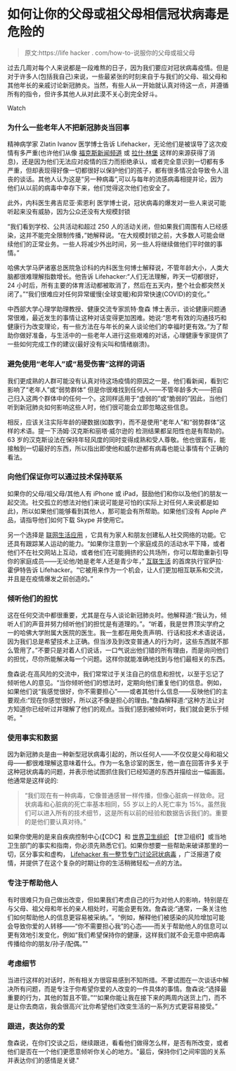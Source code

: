 # 如何让你的父母或祖父母相信冠状病毒是危险的

> 原文:https://life hacker . com/how-to-说服你的父母或祖父母

过去几周对每个人来说都是一段难熬的日子，因为我们要应对冠状病毒疫情。但是对于许多人(包括我自己)来说，一些最紧张的时刻来自于与我们的父母、祖父母和其他年长的亲戚讨论新冠肺炎。当然，有些人从一开始就认真对待这一点，并遵循所有的指令，但许多其他人从对此漠不关心到完全好斗。

Watch

### 为什么一些老年人不把新冠肺炎当回事

精神病学家 Zlatin Ivanov 医学博士告诉 Lifehacker，无论他们是被误导了这次疫情有多严重(也许他们从像 [福克斯新闻频道](https://www.mediamatters.org/coronavirus-covid-19/fox-news-dr-marc-siegel-attacks-who-warning-about-coronavirus-claims-its-no) 或 [拉什·林堡](https://www.mediamatters.org/coronavirus-covid-19/rush-limbaugh-coronavirus-common-cold-and-all-panic-just-not-warranted) 这样的来源获得了消息)，还是因为他们无法应对疫情的压力而拒绝承认，或者完全意识到一切都有多严重，但却表现得好像一切都很好以保护他们的孩子，都有很多情况会导致令人沮丧的谈话。其他人认为这是“另一种病毒”,可以与每年的流感病毒相提并论，因为他们从以前的病毒中幸存下来，他们觉得这次他们也安全了。

此外，内科医生弗吉尼亚·索恩利 医学博士说，冠状病毒的爆发对一些人来说可能听起来没有威胁，因为公众还没有大规模封锁

“我们看到学校、公共活动和超过 250 人的活动关闭，但如果我们周围有人已经感染，这并不能完全限制传播，”她解释说。“在大规模封锁之前，大多数人可能会继续他们的正常业务。一些人将减少外出时间，另一些人将继续做他们平时做的事情。”

哈佛大学马萨诸塞总医院急诊科的内科医生何博士解释说，不管年龄大小，人类大脑都很难理解指数增长。他告诉 Lifehacker:“人们无法理解，昨天一切都很好，24 小时后，所有主要的体育活动都被取消了，然后在五天内，整个社会都突然关闭了。”“我们很难应对任何异常缓慢(全球变暖)和异常快速(COVID)的变化。”

中西部大学心理学助理教授、健康交流专家凯特·詹森 博士表示，谈论健康问题通常很难，最近发生的事情让这种对话变得更加困难。她说:“思考有效的沟通技巧和健康行为改变理论，有一些方法在与年长的亲人谈论他们的幸福时更有效。”为了帮助你做好准备，与生活中的一些老年人进行这些艰难的对话，心理健康专家提供了一些如何完成工作的建议(最好没有尖叫和情绪崩溃)。

### 避免使用“老年人”或“易受伤害”这样的词语

我们更成熟的人群可能没有认真对待这场疫情的原因之一是，他们看新闻，看到它影响了“老年人”或“弱势群体” 但是你很难找到任何人——不管年龄多大——把自己归入这两个群体中的任何一个。这同样适用于“虚弱的”或“脆弱的”因此，当他们听到新冠肺炎如何影响这些人时，他们很可能会立即忽略这些信息。

相反，应该关注实际年龄的硬数据(如数字)，而不是使用“老年人”和“弱势群体”这样的术语。提一下汤姆·汉克斯和丽塔·威尔逊的 检测结果都呈阳性也是有帮助的。63 岁的汉克斯设法在保持年轻风度的同时变得成熟和受人尊敬。他也很富有，能接触到一切最好的东西，所以指出即使他和威尔逊都有病毒也能让事情有个正确的看法。

### 向他们保证你可以通过技术保持联系

如果你的父母/祖父母/其他人有 iPhone 或 iPad，鼓励他们和你以及他们的朋友一起交流。社交孤立的想法对他们来说可能是可怕的(实际上对任何人来说都是如此)，所以如果他们能够看到其他人，那可能会有所帮助。如果他们没有 Apple 产品，请指导他们如何下载 Skype 并使用它。

另一个选择是 [联网生活应用](https://app.connectedliving.com/) ，它具有为家人和朋友创建私人社交网络的功能。它还具有跟踪某人运动的能力。“如果你注意到一个家庭成员的活动水平下降，或者他们不在社交网站上互动，或者他们在可能拥挤的公共场所，你可以帮助重新引导你的家庭成员——无论他/她是老年人还是青少年，” [互联生活](https://www.connectedliving.com/) 的首席执行官萨拉·霍伊特告诉 Lifehacker。“它被用来作为一个机会，让人们更加相互联系和交流，并且是在疫情爆发之前创造的。”

### 倾听他们的担忧

这在任何交流中都很重要，尤其是在与人谈论新冠肺炎时。他解释道:“我认为，倾听人们的声音并努力倾听他们的担忧是有道理的。”。“听着，我是世界顶尖学府之一的哈佛大学附属大医院的医生。我一生都在用免责声明、行话和技术术语说话，因为我们总是希望技术上正确。但当涉及到改变普通人的行为时，这些东西就不那么管用了。”不要只是对着人们说话，一口气说出他们错的所有理由，而是询问他们的担忧，尽你所能解决每一个问题。这样你就能准确地找到与他们最相关的东西。

詹森说:在高风险的交流中，我们常常过于关注自己的信息和担忧，以至于忘记了倾听他人的意见。“当你倾听他们的想法时，定期向他们重复他们的信息。例如，如果他们说“我感觉很好，你不需要担心”——或者其他什么信息——反映他们的主要观点:“现在你感觉很好，所以这不像是担心的理由。”詹森解释道:“这种方法让对方知道你已经听过并理解了他们的观点。当我们感到被倾听时，我们就会更乐于倾听。"

### 使用事实和数据

因为新冠肺炎是由一种新型冠状病毒引起的，所以任何人——不仅仅是父母和祖父母——都很难理解这意味着什么。作为一名急诊室的医生，他一直在回答许多关于这种冠状病毒的问题，并表示他试图抓住我们已经知道的东西并描绘出一幅画面。他通常是这样说的:

> “我们现在有一种病毒，它像普通感冒一样传播，但像心脏病一样致命。冠状病毒和心脏病的死亡率基本相同，55 岁以上的人死亡率为 15%。虽然我们可以进入所有的技术细节，这是所有以前的经验和数据告诉我们的。重要的是他们要认真对待。”

如果你使用的是来自疾病控制中心(【CDC】和 [世界卫生组织](https://www.who.int/emergencies/diseases/novel-coronavirus-2019) 【世卫组织】或当地卫生部门的事实和指南，你必须先熟悉它们。如果你想要一些帮助来破译那里的一切，区分事实和虚构， [Lifehacker 有一整节专门讨论冠状病毒](https://lifehacker.com/tag/coronavirus) ，广泛报道了疫情，并提供了在这个复杂的时期让你的生活稍微轻松一点的方法。

### 专注于帮助他人

有时很难只为自己做出改变，但如果我们考虑自己的行为对他人的影响，特别是在与父母、祖父母和年长的亲人相处时，可能会更有效。詹森说:“通常，一条关注他们如何帮助他人的信息更容易被采纳。”。“例如，解释他们被感染的风险增加可能会导致你爱的人转移——“你不需要担心我”的心态——而关于帮助他人的信息可以更有效地引发变化，例如“我们希望保持你的健康，这样我们就不会无意中把病毒传播给你的朋友/孙子/配偶。”"

### 考虑细节

当进行这样的对话时，所有相关方很容易感到不知所措。不要试图在一次谈话中解决所有问题，而是专注于你希望你爱的人改变的一件具体的事情。詹森说:“选择最重要的行为，其他的暂且不管。”“‘如果你能让我在接下来的两周内送货上门，而不是让你去商店，我会很高兴’比你希望他们改变生活的一系列方式更容易接受。”

### 跟进，表达你的爱

詹森说，在你们交谈之后，继续跟进，看看他们做得怎么样，是否有所改变，或者他们是否在一个他们更愿意倾听你关心的地方。"最后，保持你们之间牢固的关系并表达你们的感情是关键."